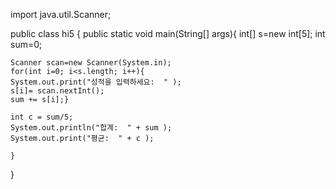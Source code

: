 import java.util.Scanner;

public class hi5 {
	public static void main(String[] args){
	int[] s=new int[5];
	int sum=0;
	
	
	Scanner scan=new Scanner(System.in);
	for(int i=0; i<s.length; i++){
	System.out.print("성적을 입력하세요:  " );
	s[i]= scan.nextInt();
	sum += s[i];}
	
	int c = sum/5;
	System.out.println("합계:  " + sum );
	System.out.print("평균:  " + c );	
		
	}

}
